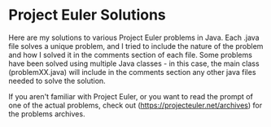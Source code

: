 # Project Euler Solutions

Here are my solutions to various Project Euler problems in Java. Each .java file solves a unique problem, and I tried to include the nature of the problem and how I solved it in the comments section of each file. Some problems have been solved using multiple Java classes - in this case, the main class (problemXX.java) will include in the comments section any other java files needed to solve the solution.

If you aren't familiar with Project Euler, or you want to read the prompt of one of the actual problems, check out (https://projecteuler.net/archives) for the problems archives.
